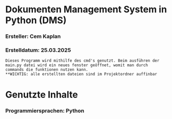 # Dokumenten Management System in Python (DMS)

### Ersteller: Cem Kaplan
### Erstelldatum: 25.03.2025

    Dieses Programm wird mithilfe des cmd's genutzt. Beim ausführen der main.py datei wird ein neues fenster geöffnet, womit man durch commands die funktionen nutzen kann.
    **WICHTIG: alle erstellten dateien sind im Projektordner auffinbar

# Genutzte Inhalte

### Programmiersprachen: Python